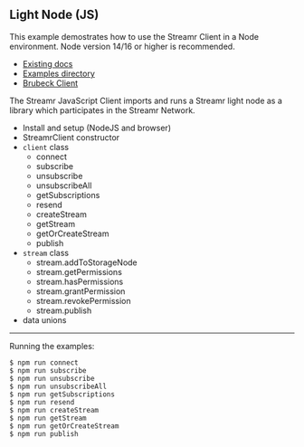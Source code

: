## Light Node (JS)

This example demostrates how to use the Streamr Client in a Node environment. Node version 14/16 or higher is recommended.


- [Existing docs](https://github.com/streamr-dev/network-monorepo/blob/main/packages/client/README.md)
- [Examples directory](https://github.com/streamr-dev/examples/blob/ECODR-34-broker-and-client/NodeJs/src/client/)
- [Brubeck Client](https://github.com/streamr-dev/network-monorepo/blob/NET-201-brubeck-client/)

The Streamr JavaScript Client imports and runs a Streamr light node as a library which participates in the Streamr Network.

- Install and setup (NodeJS and browser)
- StreamrClient constructor 
- `client` class
    - connect
    - subscribe
    - unsubscribe
    - unsubscribeAll
    - getSubscriptions
    - resend
    - createStream
    - getStream
    - getOrCreateStream
    - publish
- `stream` class
    - stream.addToStorageNode
    - stream.getPermissions
    - stream.hasPermissions
    - stream.grantPermission
    - stream.revokePermission
    - stream.publish
- data unions 


______________________________________________________

Running the examples:
```shell
$ npm run connect
$ npm run subscribe
$ npm run unsubscribe
$ npm run unsubscribeAll
$ npm run getSubscriptions
$ npm run resend
$ npm run createStream
$ npm run getStream
$ npm run getOrCreateStream
$ npm run publish
```